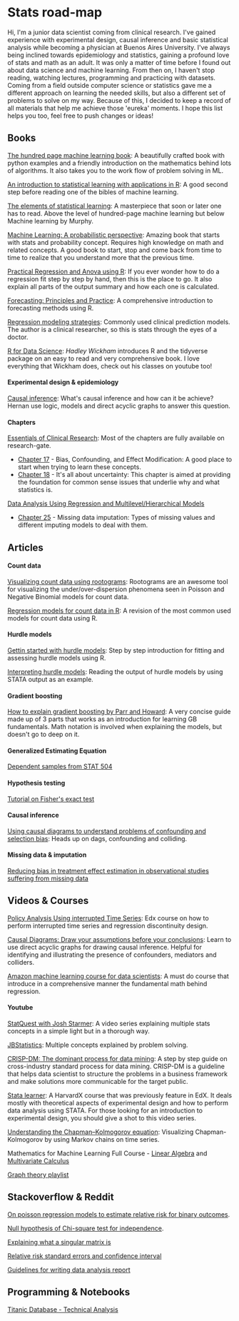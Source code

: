 # Stats road-map

Hi, I'm a junior data scientist coming from clinical research. I've gained experience with experimental design, causal inference and basic statistical analysis while becoming a physician at Buenos Aires University. I've always being inclined towards epidemiology and statistics, gaining a profound love of stats and math as an adult. It was only a matter of time before I found out about data science and machine learning. From then on, I haven't stop reading, watching lectures, programming and practicing with datasets. Coming from a field outside computer science or statistics gave me a different approach on learning the needed skills, but also a different set of problems to solve on my way. Because of this, I decided to keep a record of all materials that help me achieve those 'eureka' moments. I hope this list helps you too, feel free to push changes or ideas!

## Books

[The hundred page machine learning book](http://themlbook.com/wiki/doku.php): A beautifully crafted book with python examples and a friendly introduction on the mathematics behind lots of algorithms. It also takes you to the work flow of problem solving in ML.

[An introduction to statistical learning with applications in R](https://www-bcf.usc.edu/~gareth/ISL/ISLR%20First%20Printing.pdf): A good second step before reading one of the bibles of machine learning.

[The elements of statistical learning](https://web.stanford.edu/~hastie/ElemStatLearn/): A masterpiece that soon or later one has to read. Above the level of hundred-page machine learning but below Machine learning by Murphy.

[Machine Learning: A probabilistic perspective](https://doc.lagout.org/science/Artificial%20Intelligence/Machine%20learning/Machine%20Learning_%20A%20Probabilistic%20Perspective%20%5BMurphy%202012-08-24%5D.pdf): Amazing book that starts with stats and probability concept. Requires high knowledge on math and related concepts. A good book to start, stop and come back from time to time to realize that you understand more that the previous time.

[Practical Regression and Anova using R](https://cran.r-project.org/doc/contrib/Faraway-PRA.pdf): If you ever wonder how to do a regression fit step by step by hand, then this is the place to go. It also explain all parts of the output summary and how each one is calculated.

[Forecasting: Principles and Practice](https://otexts.com/fpp2/): A comprehensive introduction to forecasting methods using R.

[Regression modeling strategies](https://www.springer.com/la/book/9781441929181): Commonly used clinical prediction models. The author is a clinical researcher, so this is stats through the eyes of a doctor.

[R for Data Science](https://r4ds.had.co.nz): *Hadley Wickham* introduces R and the tidyverse package on an easy to read and very comprehensive book. I love everything that Wickham does, check out his classes on youtube too!

#### Experimental design & epidemiology

[Causal inference](https://www.hsph.harvard.edu/miguel-hernan/causal-inference-book/): What's causal inference and how can it be achieve? Hernan use logic, models and direct acyclic graphs to answer this question.

#### Chapters

[Essentials of Clinical Research](https://www.researchgate.net/publication/297114700_Essentials_of_Clinical_Research): Most of the chapters are fully available on research-gate.

- [Chapter 17](https://www.researchgate.net/publication/226733813_Bias_Confounding_and_Effect_Modification) - Bias, Confounding, and Effect Modification: A good place to start when trying to learn these concepts.
- [Chapter 18](https://www.researchgate.net/publication/225876931_It's_All_About_Uncertainty) - It's all about uncertainty:  This chapter is aimed at providing the foundation for common sense issues that underlie why and what statistics is.

[Data Analysis Using Regression and Multilevel/Hierarchical Models](http://www.stat.columbia.edu/~gelman/arm/)

- [Chapter 25](http://www.stat.columbia.edu/~gelman/arm/missing.pdf) - Missing data imputation: Types of missing values and different imputing models to deal with them.

## Articles

#### Count data

[Visualizing count data using rootograms](https://arxiv.org/pdf/1605.01311.pdf): Rootograms are an awesome tool for visualizing the under/over-dispersion phenomena seen in Poisson and Negative Binomial models for count data.

[Regression models for count data in R](https://www.jstatsoft.org/article/view/v027i08/v27i08.pdf): A revision of the most common used models for count data using R. 

#### Hurdle models

[Gettin started with hurdle models](https://data.library.virginia.edu/getting-started-with-hurdle-models/): Step by step introduction for fitting and assessing hurdle models using R.

[Interpreting hurdle models](https://stats.idre.ucla.edu/stata/output/zero-inflated-poisson-regression/): Reading the output of hurdle models by using STATA output as an example.

#### Gradient boosting

[How to explain gradient boosting by Parr and Howard](https://explained.ai/gradient-boosting/index.html): A very concise guide made up of 3 parts that works as an introduction for learning GB fundamentals. Math notation is involved when explaining the models, but doesn't go to deep on it.

#### Generalized Estimating Equation

[Dependent samples from STAT 504](https://newonlinecourses.science.psu.edu/stat504/node/94/)

#### Hypothesis testing

[Tutorial on Fisher's exact test](https://www.sheffield.ac.uk/polopoly_fs/1.43998!/file/tutorial-9-fishers.pdf)

#### Causal inference

[Using causal diagrams to understand problems of confounding and selection bias](http://miror-ejd.eu/wp-content/uploads/sites/34/2016/10/MiRoR-Causality-ho.pdf): Heads up on dags, confounding and colliding.

#### Missing data & imputation

[Reducing bias in treatment effect estimation in observational studies suffering from missing data](http://academiccommons.columbia.edu/download/fedora_content/download/ac:129152/CONTENT/2004_01.pdf)



## Videos & Courses

[Policy Analysis Using interrupted Time Series](https://www.edx.org/course/policy-analysis-using-interrupted-time-ubcx-itsx-2): Edx course on how to perform interrupted time series and regression discontinuity design.

[Causal Diagrams: Draw your assumptions before your conclusions](https://www.edx.org/course/causal-diagrams-draw-assumptions-harvardx-ph559x): Learn to use direct acyclic graphs for drawing causal inference. Helpful for identifying and illustrating the presence of confounders, mediators and colliders.

[Amazon machine learning course for data scientists](https://aws.amazon.com/training/learning-paths/machine-learning/data-scientist/): A must do course that introduce in a comprehensive manner the fundamental math behind regression.

#### Youtube

[StatQuest with Josh Starmer](https://www.youtube.com/user/joshstarmer/videos): A video series explaining multiple stats concepts in a simple light but in a thorough way.

[JBStatistics](https://www.youtube.com/user/jbstatistics/videos): Multiple concepts explained by problem solving.

[CRISP-DM: The dominant process for data mining](https://www.youtube.com/watch?v=civLio11SjQ): A step by step guide on cross-industry standard process for data mining. CRISP-DM is a guideline that helps data scientist to structure the problems in a business framework and make solutions more communicable for the target public.

[Stata learner](https://www.youtube.com/user/ashwinikalantri/playlists): A HarvardX course that was previously feature in EdX. It deals mostly with theoretical aspects of experimental design and how to perform data analysis using STATA. For those looking for an introduction to experimental design, you should give a shot to this video series.

[Understanding the Chapman–Kolmogorov equation](https://www.youtube.com/watch?v=W5P4kCpdhho): Visualizing Chapman-Kolmogorov by using Markov chains on time series.

Mathematics for Machine Learning Full Course - [Linear Algebra](https://www.youtube.com/watch?v=T3TpdPmTLso) and [Multivariate Calculus](https://www.youtube.com/watch?v=m998PdOCFcY)

[Graph theory playlist](https://www.youtube.com/playlist?list=PLDV1Zeh2NRsDGO4--qE8yH72HFL1Km93P)

## Stackoverflow & Reddit

[On poisson regression models to estimate relative risk for binary outcomes](https://stats.stackexchange.com/questions/18595/poisson-regression-to-estimate-relative-risk-for-binary-outcomes).

[Null hypothesis of Chi-square test for independence](https://biology.stackexchange.com/questions/58221/null-hypothesis-of-chi-square-test-for-independence).

[Explaining what a singular matrix is](https://stats.stackexchange.com/questions/70899/what-correlation-makes-a-matrix-singular-and-what-are-implications-of-singularit)

[Relative risk standard errors and confidence interval](https://stats.stackexchange.com/questions/126727/why-doesnt-standard-error-for-ratios-have-log-in-it)

[Guidelines for writing data analysis report](https://www.reddit.com/r/datascience/comments/am2cep/guidelines_for_writing_data_analysis_reports/)

## Programming & Notebooks

[Titanic Database - Technical Analysis](https://rstudio-pubs-static.s3.amazonaws.com/311038_42bc748ec71f469a987bdb536c6c4e88.html)
